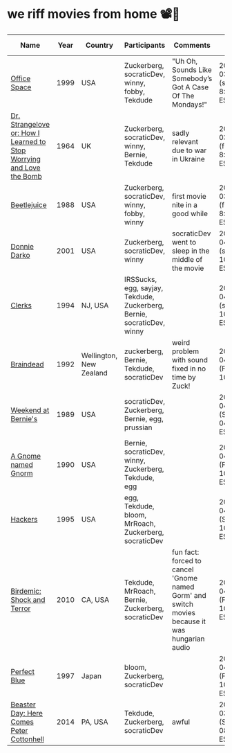 # we riff movies from home 📽️🍿

| Name | Year | Country | Participants | Comments | Watch Date |
| ---- | ---- | ------- | ------------ | -------- | ---------- |
|[Office Space](https://www.imdb.com/title/tt0151804/)|1999|USA|Zuckerberg, socraticDev, winny, fobby, Tekdude| "Uh Oh, Sounds Like Somebody’s Got A Case Of The Mondays!"|2022-03-12 (saturday 8:00pm EST)|
|[Dr. Strangelove or: How I Learned to Stop Worrying and Love the Bomb](https://www.imdb.com/title/tt0057012/?ref_=fn_al_tt_1)| 1964 |UK |Zuckerberg, socraticDev, winny, Bernie, Tekdude|sadly relevant due to war in Ukraine|2022-03-11 (friday 8:00pm EST) |
|[Beetlejuice](https://www.imdb.com/title/tt0094721/)| 1988 |USA |Zuckerberg, socraticDev, winny, fobby, winny|first movie nite in a good while|2022-03-04 (friday 8:00pm EST) |
|[Donnie Darko](https://www.imdb.com/title/tt0246578/)| 2001 |USA |Zuckerberg, socraticDev, winny|  socraticDev went to sleep in the middle of the movie|2021-04-30 (saturday 10:30pm EST) |
|[Clerks](https://www.imdb.com/title/tt0109445/)| 1994 |NJ, USA |IRSSucks, egg, sayjay, Tekdude, Zuckerberg, Bernie, socraticDev, winny|  |2021-04-24 (saturday 10:30pm EST) |
| [Braindead](https://www.imdb.com/title/tt0103873/) | 1992 | Wellington, New Zealand | zuckerberg, Bernie, Tekdude, socraticDev| weird problem with sound fixed in no time by Zuck!|2021-04-23 (Friday 10:30PM)
| [Weekend at Bernie's](https://www.imdb.com/title/tt0098627/) | 1989 | USA | socraticDev, Zuckerberg, Bernie, egg, prussian | | 2021-04-18 (Sunday 04:30pm EST)
| [A Gnome named Gnorm](https://www.imdb.com/title/tt0109912) | 1990 | USA | Bernie, socraticDev, winny, Zuckerberg, Tekdude, egg | | 2021-04-16 (Friday 10:30pm EST)
| [Hackers](https://www.imdb.com/title/tt0113243/) | 1995 | USA | egg, Tekdude, bloom, MrRoach, Zuckerberg, socraticDev | | 2021-04-10 (Saturday 10:30pm EST)  
| [Birdemic: Shock and Terror](https://www.imdb.com/title/tt1316037/) | 2010 | CA, USA | Tekdude, MrRoach, Bernie, Zuckerberg, socraticDev | fun fact: forced to cancel 'Gnome named Gorm' and switch movies because it was hungarian audio | 2021-04-09 (Friday 10:30pm EST)
| [Perfect Blue](https://www.imdb.com/title/tt0156887/) | 1997 | Japan | bloom, Zuckerberg, socraticDev | | 2021-04-02 (Friday 10:30pm EST)
| [Beaster Day: Here Comes Peter Cottonhell](https://www.imdb.com/title/tt4065066/) | 2014 | PA, USA | Tekdude, Zuckerberg, socraticDev | awful | 2021-03-27 (Saturday 08:30pm EST)
